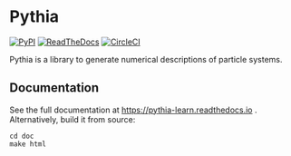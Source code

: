 # Pythia

[![PyPI](https://img.shields.io/pypi/v/pythia-learn.svg?style=flat)](https://pypi.org/project/pythia-learn/)
[![ReadTheDocs](https://img.shields.io/readthedocs/pythia-learn.svg?style=flat)](https://pythia-learn.readthedocs.io/en/latest/)
[![CircleCI](https://img.shields.io/circleci/project/github/glotzerlab/pythia/master.svg)](https://circleci.com/gh/glotzerlab/pythia)


Pythia is a library to generate numerical descriptions of particle
systems.

## Documentation

See the full documentation at https://pythia-learn.readthedocs.io
. Alternatively, build it from source:

```
cd doc
make html
```
